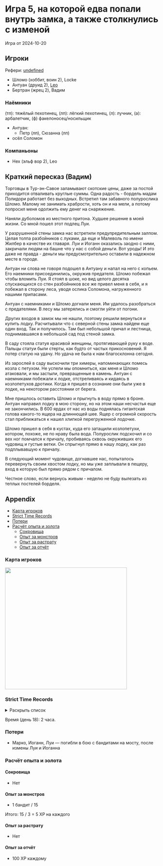 # Игра 5, на которой едва попали внутрь замка, а также столкнулись с изменой

Игра от 2024-10-20

## Игроки

Рефери: [undefined](https://t.me/oktottrpg)

- Шломо (хоббит, воин 2), Locke
- Антуан (друид 2), [Leo](https://t.me/fiftyforfifty)
- Бертран (жрец 2), Вадим

### Наёмники

(тп): тяжёлый пехотинец, (лп): лёгкий пехотинец, (л): лучник, (а): арбалетчик, (ф) факелоносец/носильщик

- Антуан:
  - Петр (лп), Сюзанна (лп)
- осёл Соломон

### Компаньоны

- Нех (эльф вор 2), Leo

## Краткий пересказ (Вадим)

Торговцы в Тур-эн-Савое заламывают скотские цены, даже за постой приходится отваливать круглые суммы. Одна радость -
бордель мадам Полидори работает без выходных. Встретил там забавного полурослика Шломо. Малому не занимать храбрости,
хоть он и на мели, а потому попросил меня одолжить ему денег на снаряжение.

Наняли дуболомов из местного притона. Худшее решение в моей жизни. Со мной пошел этот подлец Луи.

У разрушенной стены замка нас встретили предупредительным залпом. Целая толпа разбойников с луками, да еще и Малеволь по
имени Жилбер в качестве их главаря. Луи и Иоганн оказались заодно с ними, закричали людям на башне что у нас с собой
деньги. Вот уроды! И это даже не правда - деньги мы предусмотрительно оставили в надежном месте в городе.

Антуан ни слова не говоря подошел в Антуану и напал на него с копьем. Его наемники присоединились, окружив предателя.
Шломо побежал чтобы вломить Луи. Я стоял в шоке, но вид целого десятка спускающихся со стен разбойников все же привел
меня в себя, и я побежал в сторону леса, уводя ослика Соломона, нагруженного нашими припасами.

Антуан с наемниками и Шломо догнали меня. Им удалось разобраться с предателями. В лесу мы затерялись и смогли уйти от
погони.

Других входов в замок мы не нашли, поэтому решили вернуться и купить лодку. Расчитывали что с северной стены замка
найдем еще один вход. Так и получилось. Там был небольшой причал и лестница, поднимавшаяся в небольшой сад под стеной
замка.

В саду стояла статуя красивой женщины, протягивающей руку к воде. Пальцы статуи были стерты, как будто от частых
прикосновений. Я потер статую на удачу. Но удача не была к нам благосклонна сегодня.

Из зарослей в саду выскочили три химеры, напоминающих помесь козла с петухом. Не успели мы опомниться, как меня и Шломо
атаковали, и мы застыли, превращенные в камень. Антуан с наемниками побежали к лодке, отстреливаясь и кидаясь в
козлопетухов дротики. Когда я пришел в сознание они были уже в лодке, на некотором расстоянии от берега.

Мне пришлось оставить Шломо и прыгнуть в воду прямо в броне. Антуан направил лодку в мою сторону, но на этом наши
несчастья еще не закончились. В 600 ярдах от нас из воды поднялась гигантская голова какого-то ящера на длиннющей шее.
Ящер с огромной скорость стал приближаться к нашел хлипкой перегруженной лодочке.

Шломо пришел в себя в кустах, куда его затащили козлопетухи, котором, похоже, не по нраву была вода. Полурослик
подскочил и со вех ног помчался к причалу, пробиваясь сквозь окруживших его чудовищ и густые ветки. Он спрыгнул прямо в
нашу лодку, как раз подплывавшую к причалу.

В следующий момент чудовище, догнавшее нас, попыталось перевернуть своим хвостом лодку, но мы уже заплывали в пещеру,
вход в которую был прямо рядом с причалом.

Честное слово, если вернусь живым - неделю не буду вылезать из теплых постелей борделя.

## Appendix

<!-- toc -->

- [Карта игроков](#%D0%BA%D0%B0%D1%80%D1%82%D0%B0-%D0%B8%D0%B3%D1%80%D0%BE%D0%BA%D0%BE%D0%B2)
- [Strict Time Records](#strict-time-records)
- [Потери](#%D0%BF%D0%BE%D1%82%D0%B5%D1%80%D0%B8)
- [Расчёт опыта и золота](#%D1%80%D0%B0%D1%81%D1%87%D1%91%D1%82-%D0%BE%D0%BF%D1%8B%D1%82%D0%B0-%D0%B8-%D0%B7%D0%BE%D0%BB%D0%BE%D1%82%D0%B0)
  - [Сокровища](#%D1%81%D0%BE%D0%BA%D1%80%D0%BE%D0%B2%D0%B8%D1%89%D0%B0)
  - [Опыт за монстров](#%D0%BE%D0%BF%D1%8B%D1%82-%D0%B7%D0%B0-%D0%BC%D0%BE%D0%BD%D1%81%D1%82%D1%80%D0%BE%D0%B2)
  - [Опыт за растрату](#%D0%BE%D0%BF%D1%8B%D1%82-%D0%B7%D0%B0-%D1%80%D0%B0%D1%81%D1%82%D1%80%D0%B0%D1%82%D1%83)
  - [Опыт за отчёт](#%D0%BE%D0%BF%D1%8B%D1%82-%D0%B7%D0%B0-%D0%BE%D1%82%D1%87%D1%91%D1%82)

<!-- tocstop -->

### Карта игроков

<a title="" href="https://github.com/user-attachments/assets/03128873-2b0e-4f5d-abeb-01bac5942ebf">
  <img src="https://github.com/user-attachments/assets/03128873-2b0e-4f5d-abeb-01bac5942ebf" style="width:400px" />
</a>

<!--
<a title="" href="">
  <img src="" style="width:400px" />
</a>
-->

### Strict Time Records

<details><summary>Раскрыть список</summary>

По дням

- 1 дорога до замка (Игра 1)
- 2 разведка, вход через разрушенные восточные ворота (Игра 2, Игра 3)
- 3,4 дорога обратно
- 5,6 Тур-эн-Савой, закуп, продажа лута (Игра 5)
- 7,8 Тур-эн-Савой, похороны, кутёж и другие траты на опыт
- 9 город, оценка вина, притоны
- 10, 11 дорога
- 12 замок
- 13, 14, 15, 16, 17 дорога обратно, покупка лодки в городе, дорога к замку, наблюдение за западным входом
- 18 замок, вход со стороны озера

</details>

Время (день 18): 2 часа.

### Потери

- Марко, Иоганн, Луи — погибли в бою с бандитами на мосту, после измены Луи и Иоганна

### Расчёт опыта и золота

#### Сокровища

- Нет

#### Опыт за монстров

- 1 бандит / 15

Итого: 15 / 3 = 5 XP на каждого

#### Опыт за растрату

- Нет

#### Опыт за отчёт

- 100 XP каждому
